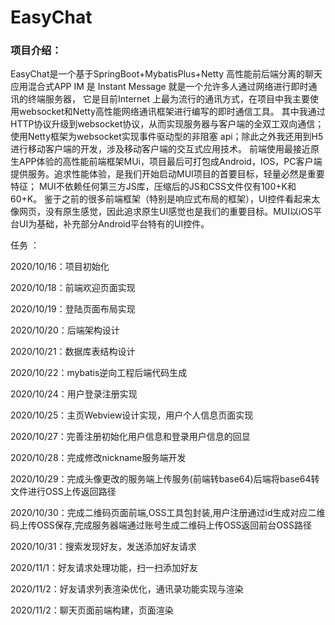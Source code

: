 # EasyChat


### 项目介绍：
EasyChat是一个基于SpringBoot+MybatisPlus+Netty 高性能前后端分离的聊天应用混合式APP 
IM 是 Instant Message 就是一个允许多人通过网络进行即时通讯的终端服务器， 它是目前Internet 上最为流行的通讯方式，在项目中我主要使用websocket和Netty高性能网络通讯框架进行编写的即时通信工具。
其中我通过HTTP协议升级到websocket协议，从而实现服务器与客户端的全双工双向通信；使用Netty框架为websocket实现事件驱动型的非阻塞 api；除此之外我还用到H5进行移动客户端的开发，涉及移动客户端的交互式应用技术。
前端使用最接近原生APP体验的高性能前端框架MUi，项目最后可打包成Android，IOS，PC客户端提供服务。追求性能体验，是我们开始启动MUI项目的首要目标，轻量必然是重要特征； MUI不依赖任何第三方JS库，压缩后的JS和CSS文件仅有100+K和60+K。
鉴于之前的很多前端框架（特别是响应式布局的框架），UI控件看起来太像网页，没有原生感觉，因此追求原生UI感觉也是我们的重要目标。MUI以iOS平台UI为基础，补充部分Android平台特有的UI控件。


任务 ：


2020/10/16：项目初始化

2020/10/18：前端欢迎页面实现

2020/10/19：登陆页面布局实现

2020/10/20：后端架构设计

2020/10/21：数据库表结构设计

2020/10/22：mybatis逆向工程后端代码生成

2020/10/24：用户登录注册实现

2020/10/25：主页Webview设计实现，用户个人信息页面实现

2020/10/27：完善注册初始化用户信息和登录用户信息的回显

2020/10/28：完成修改nickname服务端开发   

2020/10/29：完成头像更改的服务端上传服务(前端转base64)后端将base64转文件进行OSS上传返回路径

2020/10/30：完成二维码页面前端,OSS工具包封装,用户注册通过id生成对应二维码上传OSS保存,完成服务器端通过账号生成二维码上传OSS返回前台OSS路径

2020/10/31：搜索发现好友，发送添加好友请求   

2020/11/1：好友请求处理功能，扫一扫添加好友  

2020/11/2：好友请求列表渲染优化，通讯录功能实现与渲染

2020/11/2：聊天页面前端构建，页面渲染






